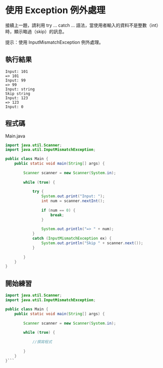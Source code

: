 # 使用 Exception 例外處理

接續上一題，請利用 try ... catch ... 語法，當使用者輸入的資料不是整數（int）時，顯示略過（skip）的訊息。

提示：使用 InputMismatchException 例外處理。

## 執行結果

```
Input: 101
=> 101
Input: 99
=> 99
Input: string
Skip string
Input: 123
=> 123
Input: 0

```

## 程式碼

Main.java

```java
import java.util.Scanner;
import java.util.InputMismatchException;

public class Main {
    public static void main(String[] args) {
        
        Scanner scanner = new Scanner(System.in);
        
        while (true) {
            
            try {
                System.out.print("Input: ");
                int num = scanner.nextInt();
                
                if (num == 0) {
                    break;
                }
                
                System.out.println("=> " + num);
            }
            catch (InputMismatchException ex) {
                System.out.println("Skip " + scanner.next());
            }
            
        }
    }
}
```

## 開始練習

```java
import java.util.Scanner;
import java.util.InputMismatchException;

public class Main {
    public static void main(String[] args) {
        
        Scanner scanner = new Scanner(System.in);
        
        while (true) {
            
            //撰寫程式
            
        }
    }
}```
